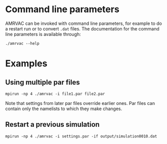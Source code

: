 # Command line parameters

AMRVAC can be invoked with command line parameters, for example to do a restart
run or to convert `.dat` files. The documentation for the command line
parameters is available through:

    ./amrvac --help

# Examples

## Using multiple par files

    mpirun -np 4 ./amrvac -i file1.par file2.par

Note that settings from later par files override earlier ones. Par files can
contain only the namelists to which they make changes.

## Restart a previous simulation

    mpirun -np 4 ./amrvac -i settings.par -if output/simulation0010.dat
